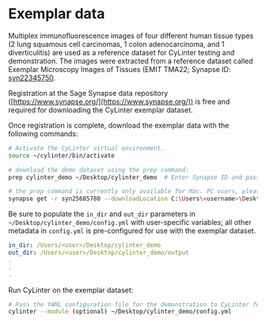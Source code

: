 # Exemplar data

Multiplex immunofluorescence images of four different human tissue types (2 lung squamous cell carcinomas, 1 colon adenocarcinoma, and 1 diverticulitis) are used as a reference dataset for CyLinter testing and demonstration. The images were extracted from a reference dataset called Exemplar Microscopy Images of Tissues (EMIT TMA22; Synapse ID: [syn22345750](https://www.synapse.org/#!Synapse:syn22345750).

Registration at the Sage Synapse data repository ([https://www.synapse.org/](https://www.synapse.org/)) is free and required for downloading the CyLinter exemplar dataset.

Once registration is complete, download the exemplar data with the following commands:

``` bash
# Activate the CyLinter virtual environment.
source ~/cylinter/bin/activate

# download the demo dataset using the prep command:
prep cylinter_demo ~/Desktop/cylinter_demo  # Enter Synapse ID and password when prompted.

# the prep command is currently only available for Mac. PC users, please use the following command to download the demo dataset:  
synapse get -r syn25685780 --downloadLocation C:\Users\<username>\Desktop\cylinter_demo --multiThreaded
```

Be sure to populate the `in_dir` and `out_dir` parameters in `~/Desktop/cylinter_demo/config.yml` with user-specific variables; all other metadata in `config.yml` is pre-configured for use with the exemplar dataset.

```yaml
in_dir: /Users/<user>/Desktop/cylinter_demo
out_dir: /Users/<user>/Desktop/cylinter_demo/output
.
.
.
```

Run CyLinter on the exemplar dataset:

``` bash
# Pass the YAML configuration file for the demonstration to CyLinter for analysis
cylinter --module (optional) ~/Desktop/cylinter_demo/config.yml  
```
